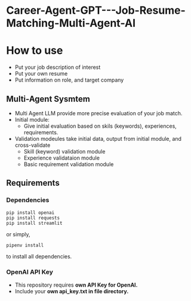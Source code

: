 # Career-Agent-GPT---Job-Resume-Matching-Multi-Agent-AI

# How to use

* Put your job description of interest
* Put your own resume
* Put information on role, and target company

## Multi-Agent Sysmtem

* Multi Agent LLM provide more precise evaluation of your job match. 
* Initial module: 
  * Give initial evaluation based on skils (keywords), experiences, requirements.
* Validation modeules take initial data, output from initial module, and cross-validate
  * Skill (keyword) validation module
  * Experience validataion module
  * Basic requirement validation module

## Requirements

### Dependencies

~~~shell
pip install openai
pip install requests
pip install streamlit
~~~

or simply, 

~~~
pipenv install 
~~~

to install all dependencies.

### OpenAI API Key

* This repository requires **own API Key for OpenAI.**
* Include your **own api_key.txt in file directory.**